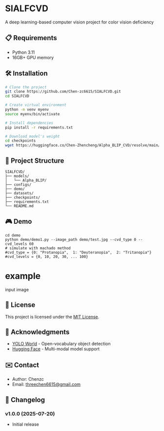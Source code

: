 # SIALFCVD

A deep learning-based computer vision project for color vision deficiency


## 📋 Requirements

- Python 3.11
- 16GB+ GPU memory 

## 🛠️ Installation

```bash
# Clone the project
git clone https://github.com/Chen-zc6615/SIALFCVD.git
cd SIALFCVD

# Create virtual environment
python -m venv myenv
source myenv/bin/activate 

# Install dependencies
pip install -r requirements.txt

# Download model's weight
cd checkpoints
wget https://huggingface.co/Chen-Zhencheng/Alpha_BLIP_CVD/resolve/main/alpha_blip_cvd.pt
```



## 📁 Project Structure

```
SIALFCVD/
├── models/                
│   └── Alpha_BLIP/                       
├── configs/
├── demo/             
├── datasets/                  
├── checkpoints/                        
├── requirements.txt       
└── README.md                         
```
## 🎮 Demo
```
cd demo
python demo/demo1.py --image_path demo/test.jpg --cvd_type 0 --cvd_levels 60
# simulate with machado method
#cvd_type = {0: "Protanopia",  1: "Deuteranopia",  2: "Tritanopia"}
#cvd_levels = {0, 10, 20, 30, ... 100}
```
# example
input image


## 📄 License

This project is licensed under the [MIT License](LICENSE).

## 🙏 Acknowledgments


- [YOLO World](https://github.com/AILab-CVC/YOLO-World) - Open-vocabulary object detection
- [Hugging Face](https://huggingface.co/) - Multi-modal model support


## ✉️ Contact

- Author: Chenzc
- Email: threechen6615@gmail.com

## 🔄 Changelog

### v1.0.0 (2025-07-20)
- Initial release

